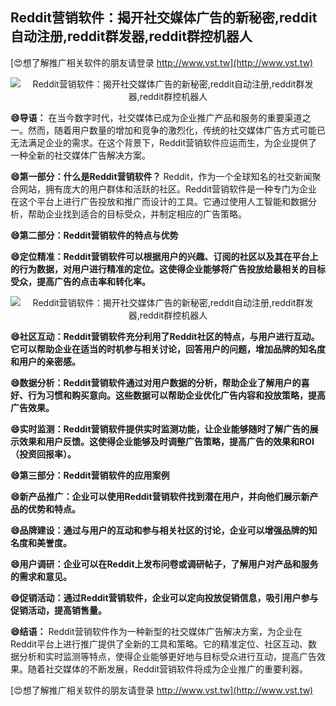 ## **Reddit营销软件：揭开社交媒体广告的新秘密,reddit自动注册,reddit群发器,reddit群控机器人**

[😍想了解推广相关软件的朋友请登录 http://www.vst.tw](http://www.vst.tw)

 <center><img src="https://vst.tw/MP4/tuiguang/png/2.png" alt="Reddit营销软件：揭开社交媒体广告的新秘密,reddit自动注册,reddit群发器,reddit群控机器人"></center>

**😄导语：**
在当今数字时代，社交媒体已成为企业推广产品和服务的重要渠道之一。然而，随着用户数量的增加和竞争的激烈化，传统的社交媒体广告方式可能已无法满足企业的需求。在这个背景下，Reddit营销软件应运而生，为企业提供了一种全新的社交媒体广告解决方案。

**😄第一部分：什么是Reddit营销软件？**
Reddit，作为一个全球知名的社交新闻聚合网站，拥有庞大的用户群体和活跃的社区。Reddit营销软件是一种专门为企业在这个平台上进行广告投放和推广而设计的工具。它通过使用人工智能和数据分析，帮助企业找到适合的目标受众，并制定相应的广告策略。

**😄第二部分：Reddit营销软件的特点与优势**

**😄定位精准：Reddit营销软件可以根据用户的兴趣、订阅的社区以及其在平台上的行为数据，对用户进行精准的定位。这使得企业能够将广告投放给最相关的目标受众，提高广告的点击率和转化率。**

 <center><img src="https://vst.tw/MP4/tuiguang/png/8.png" alt="Reddit营销软件：揭开社交媒体广告的新秘密,reddit自动注册,reddit群发器,reddit群控机器人"></center>

**😄社区互动：Reddit营销软件充分利用了Reddit社区的特点，与用户进行互动。它可以帮助企业在适当的时机参与相关讨论，回答用户的问题，增加品牌的知名度和用户的亲密感。**

**😄数据分析：Reddit营销软件通过对用户数据的分析，帮助企业了解用户的喜好、行为习惯和购买意向。这些数据可以帮助企业优化广告内容和投放策略，提高广告效果。**

**😄实时监测：Reddit营销软件提供实时监测功能，让企业能够随时了解广告的展示效果和用户反馈。这使得企业能够及时调整广告策略，提高广告的效果和ROI（投资回报率）。**

**😄第三部分：Reddit营销软件的应用案例**

**😄新产品推广：企业可以使用Reddit营销软件找到潜在用户，并向他们展示新产品的优势和特点。**

**😄品牌建设：通过与用户的互动和参与相关社区的讨论，企业可以增强品牌的知名度和美誉度。**

**😄用户调研：企业可以在Reddit上发布问卷或调研帖子，了解用户对产品和服务的需求和意见。**

**😄促销活动：通过Reddit营销软件，企业可以定向投放促销信息，吸引用户参与促销活动，提高销售量。**

**😄结语：**
Reddit营销软件作为一种新型的社交媒体广告解决方案，为企业在Reddit平台上进行推广提供了全新的工具和策略。它的精准定位、社区互动、数据分析和实时监测等特点，使得企业能够更好地与目标受众进行互动，提高广告效果。随着社交媒体的不断发展，Reddit营销软件将成为企业推广的重要利器。

[😍想了解推广相关软件的朋友请登录 http://www.vst.tw](http://www.vst.tw)



